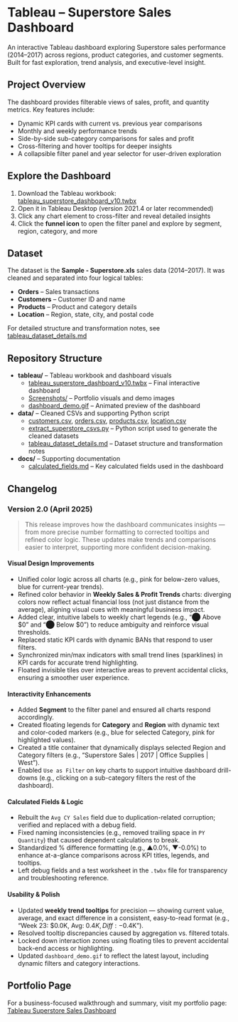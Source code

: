 # Tableau – Superstore Sales Dashboard

An interactive Tableau dashboard exploring Superstore sales performance (2014–2017) across regions, product categories, and customer segments. Built for fast exploration, trend analysis, and executive-level insight.

## Project Overview

The dashboard provides filterable views of sales, profit, and quantity metrics. Key features include:

- Dynamic KPI cards with current vs. previous year comparisons  
- Monthly and weekly performance trends  
- Side-by-side sub-category comparisons for sales and profit  
- Cross-filtering and hover tooltips for deeper insights  
- A collapsible filter panel and year selector for user-driven exploration

## Explore the Dashboard
1. Download the Tableau workbook: [tableau_superstore_dashboard_v10.twbx](tableau/tableau_superstore_dashboard_v10.twbx) 
2. Open it in Tableau Desktop (version 2021.4 or later recommended)  
3. Click any chart element to cross-filter and reveal detailed insights  
4. Click the **funnel icon** to open the filter panel and explore by segment, region, category, and more

## Dataset

The dataset is the **Sample - Superstore.xls** sales data (2014–2017). It was cleaned and separated into four logical tables:

- **Orders** – Sales transactions  
- **Customers** – Customer ID and name  
- **Products** – Product and category details  
- **Location** – Region, state, city, and postal code  

For detailed structure and transformation notes, see [tableau_dataset_details.md](data/tableau_dataset_details.md)

## Repository Structure

- **tableau/** – Tableau workbook and dashboard visuals  
  - [tableau_superstore_dashboard_v10.twbx](tableau/tableau_superstore_dashboard_v10.twbx) – Final interactive dashboard  
  - [Screenshots/](tableau/Screenshots/) – Portfolio visuals and demo images  
  - [dashboard_demo.gif](tableau/dashboard_demo.gif) – Animated preview of the dashboard  
- **data/** – Cleaned CSVs and supporting Python script  
  - [customers.csv](data/customers.csv), [orders.csv](data/orders.csv), [products.csv](data/products.csv), [location.csv](data/location.csv)  
  - [extract_superstore_csvs.py](data/extract_superstore_csvs.py) – Python script used to generate the cleaned datasets  
  - [tableau_dataset_details.md](data/tableau_dataset_details.md) – Dataset structure and transformation notes  
- **docs/** – Supporting documentation  
  - [calculated_fields.md](docs/calculated_fields.md) – Key calculated fields used in the dashboard
 
## Changelog

### Version 2.0 (April 2025)

> This release improves how the dashboard communicates insights — from more precise number formatting to corrected tooltips and refined color logic. These updates make trends and comparisons easier to interpret, supporting more confident decision-making.

#### Visual Design Improvements
- Unified color logic across all charts (e.g., pink for below-zero values, blue for current-year trends).
- Refined color behavior in **Weekly Sales & Profit Trends** charts: diverging colors now reflect actual financial loss (not just distance from the average), aligning visual cues with meaningful business impact.
- Added clear, intuitive labels to weekly chart legends (e.g., “⬤ Above $0” and “⬤ Below $0”) to reduce ambiguity and reinforce visual thresholds.
- Replaced static KPI cards with dynamic BANs that respond to user filters.
- Synchronized min/max indicators with small trend lines (sparklines) in KPI cards for accurate trend highlighting.
- Floated invisible tiles over interactive areas to prevent accidental clicks, ensuring a smoother user experience.

#### Interactivity Enhancements
- Added **Segment** to the filter panel and ensured all charts respond accordingly.
- Created floating legends for **Category** and **Region** with dynamic text and color-coded markers (e.g., blue for selected Category, pink for highlighted values).
- Created a title container that dynamically displays selected Region and Category filters (e.g., “Superstore Sales | 2017 | Office Supplies | West”).
- Enabled `Use as Filter` on key charts to support intuitive dashboard drill-downs (e.g., clicking on a sub-category filters the rest of the dashboard).

#### Calculated Fields & Logic
- Rebuilt the `Avg CY Sales` field due to duplication-related corruption; verified and replaced with a debug field.
- Fixed naming inconsistencies (e.g., removed trailing space in `PY Quantity`) that caused dependent calculations to break.
- Standardized % difference formatting (e.g., ▲0.0%, ▼-0.0%) to enhance at-a-glance comparisons across KPI titles, legends, and tooltips.
- Left debug fields and a test worksheet in the `.twbx` file for transparency and troubleshooting reference.

#### Usability & Polish
- Updated **weekly trend tooltips** for precision — showing current value, average, and exact difference in a consistent, easy-to-read format (e.g., “Week 23: $0.0K, Avg: $0.4K, Diff: -$0.4K”).
- Resolved tooltip discrepancies caused by aggregation vs. filtered totals.
- Locked down interaction zones using floating tiles to prevent accidental back-end access or highlighting.
- Updated `dashboard_demo.gif` to reflect the latest layout, including dynamic filters and category interactions.

## Portfolio Page

For a business-focused walkthrough and summary, visit my portfolio page:  
[Tableau Superstore Sales Dashboard](https://tonynick.notion.site/Tableau-Superstore-Sales-Dashboard-1ca9c67da0d480a6ad81fbc3b0add2b5)
